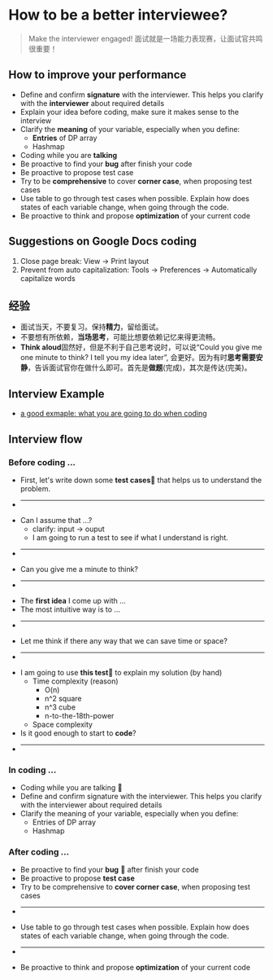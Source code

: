 # How to be a better interviewee?

> Make the interviewer engaged!  面试就是一场能力表现赛，让面试官共鸣很重要！

## How to improve your performance 

- Define and confirm **signature** with the interviewer. This helps you clarify with the **interviewer** about required details
- Explain your idea before coding, make sure it makes sense to the interview
- Clarify the **meaning** of your variable, especially when you define:
	- **Entries** of DP array
	- Hashmap
- Coding while you are **talking**
- Be proactive to find your **bug** after finish your code
- Be proactive to propose test case 
- Try to be **comprehensive** to cover **corner case**, when proposing test cases
- Use table to go through test cases when possible. Explain how does states of each variable change, when going through the code.
- Be proactive to think and propose **optimization** of your current code

## Suggestions on Google Docs coding 

1. Close page break: View -> Print layout
2. Prevent from auto capitalization: Tools -> Preferences -> Automatically capitalize words 

## 经验 

* 面试当天，不要复习。保持**精力**，留给面试。
* 不要想有所依赖，**当场思考**，可能比想要依赖记忆来得更流畅。
* **Think aloud**固然好，但是不利于自己思考说时，可以说“Could you give me one minute to think? I tell you my idea later”, 会更好。因为有时**思考需要安静**，告诉面试官你在做什么即可。首先是**做题**(完成)，其次是传达(完美)。

## Interview Example 

- [a good exmaple: what you are going to do when coding](https://youtu.be/0PcB1aOQHB4)

## Interview flow 


### Before coding ...  

* First, let's write down some **test cases**💯 that helps us to understand the problem.
* --- 
* Can I assume that ...? 
	* clarify: input -> ouput 
	* I am going to run a test to see if what I understand is right.
* ---
* Can you give me a minute to think?
* ---
* The **first idea** I come up with ...
* The most intuitive way is to ...
* ---
* Let me think if there any way that we can save time or space?
* ---
* I am going to use **this test**💯 to explain my solution (by hand)
	* Time complexity (reason)
		* O(n)
		* n^2 square
		* n^3 cube
		* n-to-the-18th-power
	* Space complexity 
* Is it good enough to start to **code**?
* ---

### In coding ...  

* Coding while you are talking 💯
* Define and confirm signature with the interviewer. This helps you clarify with the interviewer about required details
* Clarify the meaning of your variable, especially when you define: 
	* Entries of DP array
	* Hashmap


### After coding ... 

* Be proactive to find your **bug** 💯 after finish your code
* Be proactive to propose **test case**
* Try to be comprehensive to **cover corner case**, when proposing test cases
* ---
* Use table to go through test cases when possible. Explain how does states of each variable change, when going through the code.
* ---
* Be proactive to think and propose **optimization** of your current code

